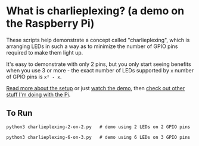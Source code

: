 # What is charlieplexing? (a demo on the Raspberry Pi)

These scripts help demonstrate a concept called "charlieplexing", which is arranging LEDs in such a way as to minimize the number of GPIO pins required to make them light up.

It's easy to demonstrate with only 2 pins, but you only start seeing benefits when you use 3 or more - the exact number of LEDs supported by `x` number of GPIO pins is `x² - x`.

[Read more about the setup](https://grantwinney.com/what-is-charlieplexing-a-short-demo-using-the-raspberry-pi/) or just [watch the demo](https://www.youtube.com/watch?v=GXnijBPWMEc), then [check out other stuff I'm doing with the Pi](https://grantwinney.com/tag/52-weeks-of-pi/).

## To Run

    python3 charlieplexing-2-on-2.py   # demo using 2 LEDs on 2 GPIO pins
    
    python3 charlieplexing-6-on-3.py   # demo using 6 LEDs on 3 GPIO pins
